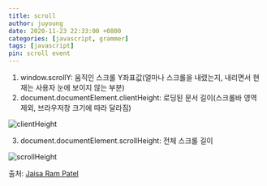 ```yaml
---
title: scroll
author: juyoung
date: 2020-11-23 22:33:00 +0800
categories: [javascript, grammer]
tags: [javascript]
pin: scroll event
---
```

1. window.scrollY: 움직인 스크롤 Y좌표값(얼마나 스크롤을 내렸는지, 내리면서 현재는 사용자 눈에 보이지 않는 부분)
2. document.documentElement.clientHeight: 로딩된 문서 길이(스크롤바 영역 제외, 브라우저창 크기에 따라 달라짐)  

![clientHeight](https://miro.medium.com/max/419/1*L-QquYrgfWfNNB8YP3K2eA.png)

3. document.documentElement.scrollHeight: 전체 스크롤 길이  

 ![scrollHeight](https://miro.medium.com/max/333/1*IjO5mKXNyTO5moRHlj4m1A.png)
 
출처: [Jaisa Ram Patel
](https://medium.com/@jbbpatel94/difference-between-offsetheight-clientheight-and-scrollheight-cfea5c196937)
